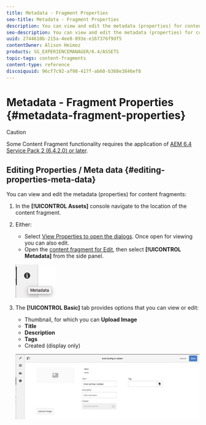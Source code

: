 ```yaml
---
title: Metadata - Fragment Properties
seo-title: Metadata - Fragment Properties
description: You can view and edit the metadata (properties) for content fragments.
seo-description: You can view and edit the metadata (properties) for content fragments.
uuid: 2744610b-215a-4ee8-893e-e167376f9df5
contentOwner: Alison Heimoz
products: SG_EXPERIENCEMANAGER/6.4/ASSETS
topic-tags: content-fragments
content-type: reference
discoiquuid: 96cf7c92-af98-417f-ab60-b368e3846ef8
---
```


# Metadata - Fragment Properties {#metadata-fragment-properties}

>[!CAUTION]
>
>Some Content Fragment functionality requires the application of [AEM 6.4 Service Pack 2 (6.4.2.0) or later](/help/release-notes/sp-release-notes.md).

## Editing Properties / Meta data {#editing-properties-meta-data}

You can view and edit the metadata (properties) for content fragments:

1. In the **[!UICONTROL Assets]** console navigate to the location of the content fragment.
1. Either:

    * Select [View Properties to open the dialogs](managing-assets-touch-ui.md#editing-properties). Once open for viewing you can also edit.
    * Open the [content fragment for Edit](content-fragments-managing.md#opening-the-fragment-editor), then select **[!UICONTROL Metadata]** from the side panel.

   ![cfm-6420-06](assets/cfm-6420-06.png)

1. The **[!UICONTROL Basic]** tab provides options that you can view or edit:

    * Thumbnail, for which you can **Upload Image**
    * **Title**
    * **Description**
    * **Tags**
    * Created (display only)

   ![cfm-6420-07](assets/cfm-6420-07.png)

